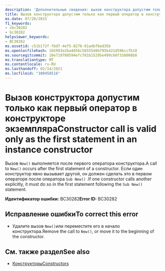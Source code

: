 ```yaml
---
description: 'Дополнительные сведения: вызов конструктора допустим только в качестве первой инструкции в конструкторе экземпляра'
title: Вызов конструктора допустим только как первый оператор в конструкторе экземпляра
ms.date: 07/20/2015
f1_keywords:
- vbc30282
- bc30282
helpviewer_keywords:
- BC30282
ms.assetid: c51b172f-fbd7-4ef5-8276-01a4bf6ed35b
ms.openlocfilehash: 1b5993e2ba4656c5855548b795b421d596ccfb10
ms.sourcegitcommit: 10e719780594efc781b15295e499c66f316068b8
ms.translationtype: MT
ms.contentlocale: ru-RU
ms.lasthandoff: 02/14/2021
ms.locfileid: "100458516"
---
```

# <a name="constructor-call-is-valid-only-as-the-first-statement-in-an-instance-constructor"></a><span data-ttu-id="a96db-103">Вызов конструктора допустим только как первый оператор в конструкторе экземпляра</span><span class="sxs-lookup"><span data-stu-id="a96db-103">Constructor call is valid only as the first statement in an instance constructor</span></span>

<span data-ttu-id="a96db-104">Вызов `New()` выполняется после первого оператора конструктора.</span><span class="sxs-lookup"><span data-stu-id="a96db-104">A call to `New()` occurs after the first statement of a constructor.</span></span> <span data-ttu-id="a96db-105">Если один конструктор явно вызывает другой, он должен сделать это в первом операторе после оператора `Sub New()` .</span><span class="sxs-lookup"><span data-stu-id="a96db-105">If one constructor calls another explicitly, it must do so in the first statement following the `Sub New()` statement.</span></span>  
  
 <span data-ttu-id="a96db-106">**Идентификатор ошибки:** BC30282</span><span class="sxs-lookup"><span data-stu-id="a96db-106">**Error ID:** BC30282</span></span>  
  
## <a name="to-correct-this-error"></a><span data-ttu-id="a96db-107">Исправление ошибки</span><span class="sxs-lookup"><span data-stu-id="a96db-107">To correct this error</span></span>  
  
- <span data-ttu-id="a96db-108">Удалите вызов `New()`или переместите его в начало конструктора.</span><span class="sxs-lookup"><span data-stu-id="a96db-108">Remove the call to `New()`, or move it to the beginning of the constructor.</span></span>  
  
## <a name="see-also"></a><span data-ttu-id="a96db-109">См. также раздел</span><span class="sxs-lookup"><span data-stu-id="a96db-109">See also</span></span>

- [<span data-ttu-id="a96db-110">Конструкторы</span><span class="sxs-lookup"><span data-stu-id="a96db-110">Constructors</span></span>](../programming-guide/concepts/object-oriented-programming.md#constructors)
